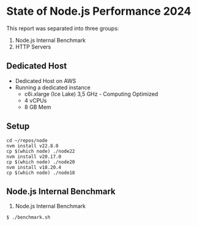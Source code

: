 # State of Node.js Performance 2024

This report was separated into three groups:

1. Node.js Internal Benchmark
2. HTTP Servers

## Dedicated Host

* Dedicated Host on AWS
* Running a dedicated instance
  * c6i.xlarge (Ice Lake) 3,5 GHz - Computing Optimized
  * 4 vCPUs
  * 8 GB Mem

## Setup

```console
cd ~/repos/node
nvm install v22.8.0
cp $(which node) ./node22
nvm install v20.17.0
cp $(which node) ./node20
nvm install v18.20.4
cp $(which node) ./node18
```

## Node.js Internal Benchmark

1. Node.js Internal Benchmark

```console
$ ./benchmark.sh
```
